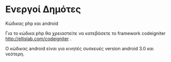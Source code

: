 Ενεργοί Δημότες
================

Κώδικας php και android 

Για το κώδικα php θα χρειαστείτε να κατεβάσετε το framework codeigniter http://ellislab.com/codeigniter .

Ο κώδικας android είναι για κινητές συσκευές version android 3.0 και νεότερη.

